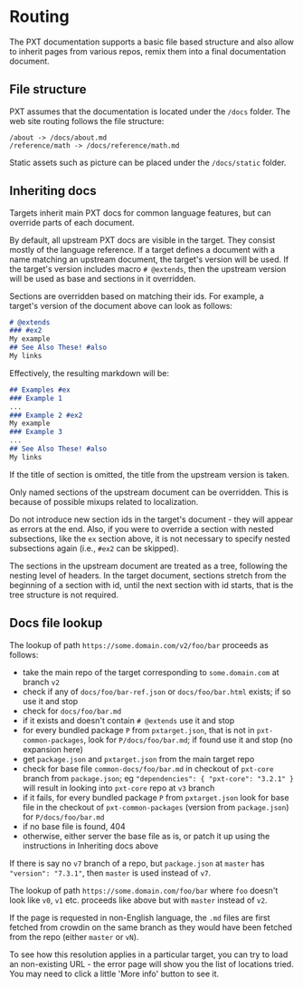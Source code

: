 # Routing

The PXT documentation supports a basic file based structure and also allow to inherit pages from various repos, remix them into a final documentation document.

## File structure

PXT assumes that the documentation is located under the ``/docs`` folder. The web site routing follows the file structure:

```
/about -> /docs/about.md
/reference/math -> /docs/reference/math.md
```

Static assets such as picture can be placed under the ``/docs/static`` folder.

## Inheriting docs

Targets inherit main PXT docs for common language features, but can override
parts of each document. 

By default, all upstream PXT docs are visible in the target. They consist mostly of the language
reference. If a target defines a document with a name matching an upstream document, the target's
version will be used. If the target's version includes macro ```# @extends```, then the upstream
version will be used as base and sections in it overridden.

Sections are overridden based on matching their ids. For example, a target's version of
the document above can look as follows:

```markdown
# @​extends
### #ex2
My example
## See Also These! #also
My links
```

Effectively, the resulting markdown will be:

```markdown
## Examples #ex
### Example 1
...
### Example 2 #ex2
My example
### Example 3
...
## See Also These! #also
My links
```

If the title of section is omitted, the title from the upstream version is taken.

Only named sections of the upstream document can be overridden. This is because
of possible mixups related to localization.

Do not introduce new section ids in the target's document - they will appear as errors at the end.
Also, if you were to override a section with nested subsections, like the `ex` section above,
it is not necessary to specify nested subsections again (i.e., `#ex2` can be skipped).

The sections in the upstream document are treated as a tree, following the nesting level
of headers. In the target document, sections stretch from the beginning of a section with
id, until the next section with id starts, that is the tree structure is not required.

## Docs file lookup

The lookup of path `https://some.domain.com/v2/foo/bar` proceeds as follows:
* take the main repo of the target corresponding to `some.domain.com` at branch `v2`
* check if any of `docs/foo/bar-ref.json` or `docs/foo/bar.html` exists; if so use it and stop
* check for `docs/foo/bar.md`
* if it exists and doesn't contain `# @extends` use it and stop
* for every bundled package `P` from `pxtarget.json`, that is not in
  `pxt-common-packages`, look for `P/docs/foo/bar.md`; if found use it and stop (no expansion here)
* get `package.json` and `pxtarget.json` from the main target repo
* check for base file `common-docs/foo/bar.md` in checkout of `pxt-core` branch from `package.json`;
  eg `"dependencies": { "pxt-core": "3.2.1" }` will result in looking into `pxt-core` repo at `v3` branch
* if it fails, for every bundled package `P` from `pxtarget.json` look for base file in the checkout of
  `pxt-common-packages` (version from `package.json`) for `P/docs/foo/bar.md`
* if no base file is found, 404
* otherwise, either server the base file as is, or patch it up using the instructions 
  in Inheriting docs above

If there is say no `v7` branch of a repo, but `package.json` at `master` has `"version": "7.3.1"`,
then `master` is used instead of `v7`.

The lookup of path `https://some.domain.com/foo/bar` where `foo` doesn't look like
`v0`, `v1` etc. proceeds like above but with `master` instead of `v2`.

If the page is requested in non-English language, the `.md` files are first fetched
from crowdin on the same branch as they would have been fetched from the repo (either `master` 
or `vN`).

To see how this resolution applies in a particular target,
you can try to load an non-existing URL - the error page will show you the list of locations
tried. You may need to click a little 'More info' button to see it.

